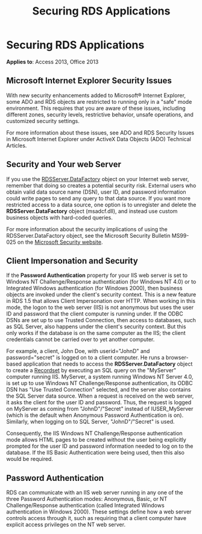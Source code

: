 ﻿---
title: Securing RDS Applications
TOCTitle: Securing RDS Applications
ms:assetid: 15f41cbb-d6e0-aca8-9c3a-97516d82c302
ms:mtpsurl: https://msdn.microsoft.com/library/JJ248922(v=office.15)
ms:contentKeyID: 48543423
ms.date: 09/18/2015
mtps_version: v=office.15
---

# Securing RDS Applications

**Applies to**: Access 2013, Office 2013

## Microsoft Internet Explorer Security Issues

With new security enhancements added to Microsoft® Internet Explorer, some ADO and RDS objects are restricted to running only in a "safe" mode environment. This requires that you are aware of these issues, including different zones, security levels, restrictive behavior, unsafe operations, and customized security settings.

For more information about these issues, see ADO and RDS Security Issues in Microsoft Internet Explorer under ActiveX Data Objects (ADO) Technical Articles.

## Security and Your web Server

If you use the [RDSServer.DataFactory](datafactory-object-rdsserver.md) object on your Internet web server, remember that doing so creates a potential security risk. External users who obtain valid data source name (DSN), user ID, and password information could write pages to send any query to that data source. If you want more restricted access to a data source, one option is to unregister and delete the **RDSServer.DataFactory** object (msadcf.dll), and instead use custom business objects with hard-coded queries.

For more information about the security implications of using the RDSServer.DataFactory object, see the Microsoft Security Bulletin MS99-025 on the [Microsoft Security website](https://www.microsoft.com/en-us/security/default.aspx).

## Client Impersonation and Security

If the **Password Authentication** property for your IIS web server is set to Windows NT Challenge/Response authentication (for Windows NT 4.0) or to Integrated Windows authentication (for Windows 2000), then business objects are invoked under the client's security context. This is a new feature in RDS 1.5 that allows Client Impersonation over HTTP. When working in this mode, the logon to the web server (IIS) is not anonymous but uses the user ID and password that the client computer is running under. If the ODBC DSNs are set up to use Trusted Connection, then access to databases, such as SQL Server, also happens under the client's security context. But this only works if the database is on the same computer as the IIS; the client credentials cannot be carried over to yet another computer.

For example, a client, John Doe, with userid="JohnD" and password="secret" is logged on to a client computer. He runs a browser-based application that needs to access the **RDSServer.DataFactory** object to create a [Recordset](recordset-object-ado.md) by executing an SQL query on the "MyServer" computer running IIS. MyServer, a system running Windows NT Server 4.0, is set up to use Windows NT Challenge/Response authentication, its ODBC DSN has "Use Trusted Connection" selected, and the server also contains the SQL Server data source. When a request is received on the web server, it asks the client for the user ID and password. Thus, the request is logged on MyServer as coming from "JohnD"/"Secret" instead of IUSER\_MyServer (which is the default when Anonymous Password Authentication is on). Similarly, when logging on to SQL Server, "JohnD"/"Secret" is used.

Consequently, the IIS Windows NT Challenge/Response authentication mode allows HTML pages to be created without the user being explicitly prompted for the user ID and password information needed to log on to the database. If the IIS Basic Authentication were being used, then this also would be required.

## Password Authentication

RDS can communicate with an IIS web server running in any one of the three Password Authentication modes: Anonymous, Basic, or NT Challenge/Response authentication (called Integrated Windows authentication in Windows 2000). These settings define how a web server controls access through it, such as requiring that a client computer have explicit access privileges on the NT web server.

